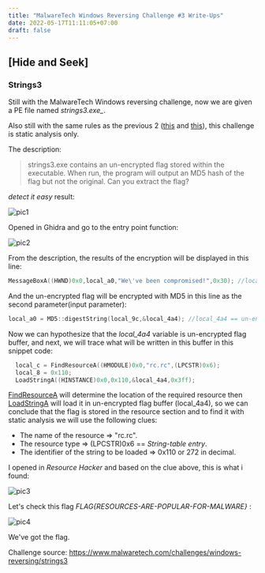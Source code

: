 ```yaml
---
title: "MalwareTech Windows Reversing Challenge #3 Write-Ups"
date: 2022-05-17T11:11:05+07:00
draft: false
---
```


## [Hide and Seek]
### Strings3

Still with the MalwareTech Windows reversing challenge, now we are given a PE file named *strings3.exe_*.

Also still with the same rules as the previous 2 ([this](https://irfanalditya.github.io/posts/malwaretech-chal1/) and [this](https://irfanalditya.github.io/posts/malwaretech-chal2/)), this challenge is static analysis only.

The description:

> strings3.exe contains an un-encrypted flag stored within the executable. When run, the program will output an MD5 hash of the flag but not the original. Can you extract the flag?

*detect it easy* result:

![pic1](Snipaste_2022-05-17_11-29-53.jpg)


Opened in Ghidra and go to the entry point function:

![pic2](Snipaste_2022-05-17_11-32-24.jpg)


From the description, the results of the encryption will be displayed in this line:

```cpp
MessageBoxA((HWND)0x0,local_a0,"We\'ve been compromised!",0x30); //local_a0 == encrypted flag
```

And the un-encrypted flag will be encrypted with MD5 in this line as the second parameter(input parameter):

```cpp
local_a0 = MD5::digestString(local_9c,&local_4a4); //local_4a4 == un-encrypted flag buffer
```

Now we can hypothesize that the *local_4a4* variable is un-encrypted flag buffer, and next, we will trace what will be written in this buffer in this snippet code:

```cpp
  local_c = FindResourceA((HMODULE)0x0,"rc.rc",(LPCSTR)0x6);
  local_8 = 0x110;
  LoadStringA((HINSTANCE)0x0,0x110,&local_4a4,0x3ff);
```

[FindResourceA](https://docs.microsoft.com/en-us/windows/win32/api/winbase/nf-winbase-findresourcea) will determine the location of the required resource then [LoadStringA](https://docs.microsoft.com/en-us/windows/win32/api/winuser/nf-winuser-loadstringa) will load it in un-encrypted flag buffer (local_4a4), so we can conclude that the flag is stored in the resource section and to find it with static analysis we will use the following clues:

- The name of the resource => "rc.rc".
- The resource type => (LPCSTR)0x6 == *String-table entry*.
- The identifier of the string to be loaded => 0x110 or 272 in decimal.


I opened in *Resource Hacker* and based on the clue above, this is what i found:

![pic3](Snipaste_2022-05-17_12-59-11.jpg)


Let's check this flag *FLAG{RESOURCES-ARE-POPULAR-FOR-MALWARE}* :

![pic4](Snipaste_2022-05-17_13-01-08.jpg)


We've got the flag.

Challenge source: <https://www.malwaretech.com/challenges/windows-reversing/strings3>
